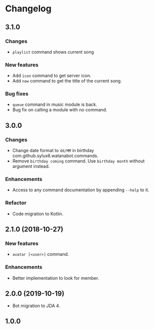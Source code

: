 # Changelog

## 3.1.0

### Changes

- `playlist` command shows current song

### New features

- Add `icon` command to get server icon.
- Add `now` command to get the title of the current song.

### Bug fixes

- `queue` command in music module is back.
- Bug fix on calling a module with no command.

## 3.0.0

### Changes

- Change date format to `dd/MM` in birthday com.github.sylux6.watanabot.commands.
- Remove `birthday coming` command. Use `birthday month` without argument instead.

### Enhancements

-  Access to any command documentation by appending `--help` to it.

### Refactor

- Code migration to Kotlin.

## 2.1.0 (2018-10-27)

### New features

- `avatar [<user>]` command.

### Enhancements

- Better implementation to look for member.

## 2.0.0 (2019-10-19)

- Bot migration to JDA 4.

## 1.0.0
